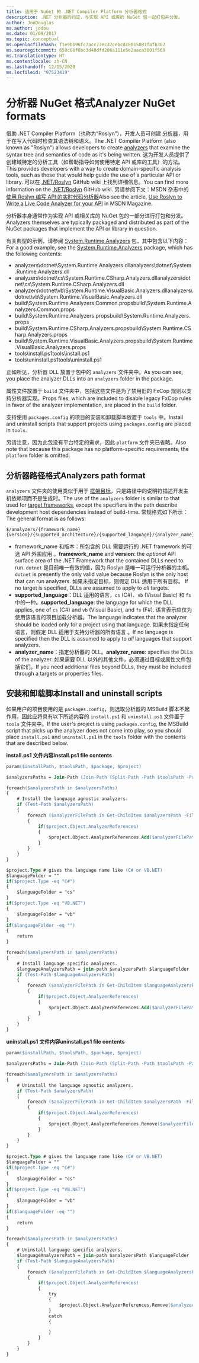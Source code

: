 ```yaml
---
title: 适用于 NuGet 的 .NET Compiler Platform 分析器格式
description: .NET 分析器的约定，与实现 API 或库的 NuGet 包一起打包并分发。
author: JonDouglas
ms.author: jodou
ms.date: 01/09/2017
ms.topic: conceptual
ms.openlocfilehash: f1e9bb96fc7acc73ec37cebcdc8015081fafb307
ms.sourcegitcommit: 650c08f8bc3d48dfd206a111e5e2aaca3001f569
ms.translationtype: HT
ms.contentlocale: zh-CN
ms.lasthandoff: 12/15/2020
ms.locfileid: "97523419"
---
```

# <a name="analyzer-nuget-formats"></a><span data-ttu-id="a9d5e-103">分析器 NuGet 格式</span><span class="sxs-lookup"><span data-stu-id="a9d5e-103">Analyzer NuGet formats</span></span>

<span data-ttu-id="a9d5e-104">借助 .NET Compiler Platform（也称为“Roslyn”），开发人员可创建 [分析器](https://github.com/dotnet/roslyn/blob/master/docs/wiki/How-To-Write-a-C%23-Analyzer-and-Code-Fix.md)，用于在写入代码时检查其语法树和语义。</span><span class="sxs-lookup"><span data-stu-id="a9d5e-104">The .NET Compiler Platform (also known as "Roslyn") allows developers to create [analyzers](https://github.com/dotnet/roslyn/blob/master/docs/wiki/How-To-Write-a-C%23-Analyzer-and-Code-Fix.md) that examine the syntax tree and semantics of code as it's being written.</span></span> <span data-ttu-id="a9d5e-105">这为开发人员提供了创建域特定的分析工具（如帮助指导如何使用特定 API 或库的工具）的方法。</span><span class="sxs-lookup"><span data-stu-id="a9d5e-105">This provides developers with a way to create domain-specific analysis tools, such as those that would help guide the use of a particular API or library.</span></span> <span data-ttu-id="a9d5e-106">可以在 [.NET/Roslyn](https://github.com/dotnet/roslyn/wiki) GitHub wiki 上找到详细信息。</span><span class="sxs-lookup"><span data-stu-id="a9d5e-106">You can find more information on the [.NET/Roslyn](https://github.com/dotnet/roslyn/wiki) GitHub wiki.</span></span> <span data-ttu-id="a9d5e-107">另请参阅下文：MSDN 杂志中的[使用 Roslyn 编写 API 的实时代码分析器](/archive/msdn-magazine/2014/special-issue/csharp-and-visual-basic-use-roslyn-to-write-a-live-code-analyzer-for-your-api)</span><span class="sxs-lookup"><span data-stu-id="a9d5e-107">Also see the article, [Use Roslyn to Write a Live Code Analyzer for your API](/archive/msdn-magazine/2014/special-issue/csharp-and-visual-basic-use-roslyn-to-write-a-live-code-analyzer-for-your-api) in MSDN Magazine.</span></span>

<span data-ttu-id="a9d5e-108">分析器本身通常作为实现 API 或相关库的 NuGet 包的一部分进行打包和分发。</span><span class="sxs-lookup"><span data-stu-id="a9d5e-108">Analyzers themselves are typically packaged and distributed as part of the NuGet packages that implement the API or library in question.</span></span>

<span data-ttu-id="a9d5e-109">有关典型的示例，请参阅 [System.Runtime.Analyzers](https://www.nuget.org/packages/System.Runtime.Analyzers) 包，其中包含以下内容：</span><span class="sxs-lookup"><span data-stu-id="a9d5e-109">For a good example, see the [System.Runtime.Analyzers](https://www.nuget.org/packages/System.Runtime.Analyzers) package, which has the following contents:</span></span>

- <span data-ttu-id="a9d5e-110">analyzers\dotnet\System.Runtime.Analyzers.dll</span><span class="sxs-lookup"><span data-stu-id="a9d5e-110">analyzers\dotnet\System.Runtime.Analyzers.dll</span></span>
- <span data-ttu-id="a9d5e-111">analyzers\dotnet\cs\System.Runtime.CSharp.Analyzers.dll</span><span class="sxs-lookup"><span data-stu-id="a9d5e-111">analyzers\dotnet\cs\System.Runtime.CSharp.Analyzers.dll</span></span>
- <span data-ttu-id="a9d5e-112">analyzers\dotnet\vb\System.Runtime.VisualBasic.Analyzers.dll</span><span class="sxs-lookup"><span data-stu-id="a9d5e-112">analyzers\dotnet\vb\System.Runtime.VisualBasic.Analyzers.dll</span></span>
- <span data-ttu-id="a9d5e-113">build\System.Runtime.Analyzers.Common.props</span><span class="sxs-lookup"><span data-stu-id="a9d5e-113">build\System.Runtime.Analyzers.Common.props</span></span>
- <span data-ttu-id="a9d5e-114">build\System.Runtime.Analyzers.props</span><span class="sxs-lookup"><span data-stu-id="a9d5e-114">build\System.Runtime.Analyzers.props</span></span>
- <span data-ttu-id="a9d5e-115">build\System.Runtime.CSharp.Analyzers.props</span><span class="sxs-lookup"><span data-stu-id="a9d5e-115">build\System.Runtime.CSharp.Analyzers.props</span></span>
- <span data-ttu-id="a9d5e-116">build\System.Runtime.VisualBasic.Analyzers.props</span><span class="sxs-lookup"><span data-stu-id="a9d5e-116">build\System.Runtime.VisualBasic.Analyzers.props</span></span>
- <span data-ttu-id="a9d5e-117">tools\install.ps1</span><span class="sxs-lookup"><span data-stu-id="a9d5e-117">tools\install.ps1</span></span>
- <span data-ttu-id="a9d5e-118">tools\uninstall.ps1</span><span class="sxs-lookup"><span data-stu-id="a9d5e-118">tools\uninstall.ps1</span></span>

<span data-ttu-id="a9d5e-119">正如所见，分析器 DLL 放置于包中的 `analyzers` 文件夹中。</span><span class="sxs-lookup"><span data-stu-id="a9d5e-119">As you can see, you place the analyzer DLLs into an `analyzers` folder in the package.</span></span>

<span data-ttu-id="a9d5e-120">属性文件放置于 `build` 文件夹中，包括这些文件是为了禁用旧的 FxCop 规则以支持分析器实现。</span><span class="sxs-lookup"><span data-stu-id="a9d5e-120">Props files, which are included to disable legacy FxCop rules in favor of the analyzer implementation, are placed in the `build` folder.</span></span>

<span data-ttu-id="a9d5e-121">支持使用 `packages.config` 的项目的安装和卸载脚本放置于 `tools` 中。</span><span class="sxs-lookup"><span data-stu-id="a9d5e-121">Install and uninstall scripts that support projects using `packages.config` are placed in `tools`.</span></span>

<span data-ttu-id="a9d5e-122">另请注意，因为此包没有平台特定的需求，因此 `platform` 文件夹已省略。</span><span class="sxs-lookup"><span data-stu-id="a9d5e-122">Also note that because this package has no platform-specific requirements, the `platform` folder is omitted.</span></span>


## <a name="analyzers-path-format"></a><span data-ttu-id="a9d5e-123">分析器路径格式</span><span class="sxs-lookup"><span data-stu-id="a9d5e-123">Analyzers path format</span></span>

<span data-ttu-id="a9d5e-124">`analyzers` 文件夹的使用类似于用于 [框架目标](../create-packages/supporting-multiple-target-frameworks.md)，只是路径中的说明符描述开发主机依赖项而不是生成时。</span><span class="sxs-lookup"><span data-stu-id="a9d5e-124">The use of the `analyzers` folder is similar to that used for [target frameworks](../create-packages/supporting-multiple-target-frameworks.md), except the specifiers in the path describe development host dependencies instead of build-time.</span></span> <span data-ttu-id="a9d5e-125">常规格式如下所示：</span><span class="sxs-lookup"><span data-stu-id="a9d5e-125">The general format is as follows:</span></span>

    $/analyzers/{framework_name}{version}/{supported_architecture}/{supported_language}/{analyzer_name}.dll

- <span data-ttu-id="a9d5e-126">framework_name 和版本：所包含的 DLL 需要运行的 .NET framework 的可选 API 外围应用    。</span><span class="sxs-lookup"><span data-stu-id="a9d5e-126">**framework_name** and **version**: the *optional* API surface area of the .NET Framework that the contained DLLs need to run.</span></span> <span data-ttu-id="a9d5e-127">`dotnet` 是目前唯一有效的值，因为 Roslyn 是唯一可运行分析器的主机。</span><span class="sxs-lookup"><span data-stu-id="a9d5e-127">`dotnet` is presently the only valid value because Roslyn is the only host that can run analyzers.</span></span> <span data-ttu-id="a9d5e-128">如果未指定目标，则假定 DLL 适用于所有目标。 </span><span class="sxs-lookup"><span data-stu-id="a9d5e-128">If no target is specified, DLLs are assumed to apply to *all* targets.</span></span>
- <span data-ttu-id="a9d5e-129">**supported_language**：DLL 适用的语言，`cs` (C#)、`vb` (Visual Basic) 和 `fs` 中的一种。</span><span class="sxs-lookup"><span data-stu-id="a9d5e-129">**supported_language**: the language for which the DLL applies, one of `cs` (C#) and `vb` (Visual Basic), and `fs` (F#).</span></span> <span data-ttu-id="a9d5e-130">语言表示应仅为使用该语言的项目加载分析器。</span><span class="sxs-lookup"><span data-stu-id="a9d5e-130">The language indicates that the analyzer should be loaded only for a project using that language.</span></span> <span data-ttu-id="a9d5e-131">如果未指定任何语言，则假定 DLL 适用于支持分析器的所有语言  。</span><span class="sxs-lookup"><span data-stu-id="a9d5e-131">If no language is specified then the DLL is assumed to apply to *all* languages that support analyzers.</span></span>
- <span data-ttu-id="a9d5e-132">**analyzer_name**：指定分析器的 DLL。</span><span class="sxs-lookup"><span data-stu-id="a9d5e-132">**analyzer_name**: specifies the DLLs of the analyzer.</span></span> <span data-ttu-id="a9d5e-133">如果需要 DLL 以外的其他文件，必须通过目标或属性文件包括它们。</span><span class="sxs-lookup"><span data-stu-id="a9d5e-133">If you need additional files beyond DLLs, they must be included through a targets or properties files.</span></span>


## <a name="install-and-uninstall-scripts"></a><span data-ttu-id="a9d5e-134">安装和卸载脚本</span><span class="sxs-lookup"><span data-stu-id="a9d5e-134">Install and uninstall scripts</span></span>

<span data-ttu-id="a9d5e-135">如果用户的项目使用的是 `packages.config`，则选取分析器的 MSBuild 脚本不起作用，因此应将具有以下所述内容的 `install.ps1` 和 `uninstall.ps1` 文件置于 `tools` 文件夹中。</span><span class="sxs-lookup"><span data-stu-id="a9d5e-135">If the user's project is using `packages.config`, the MSBuild script that picks up the analyzer does not come into play, so you should place `install.ps1` and `uninstall.ps1` in the `tools` folder with the contents that are described below.</span></span>

<span data-ttu-id="a9d5e-136">**install.ps1 文件内容**</span><span class="sxs-lookup"><span data-stu-id="a9d5e-136">**install.ps1 file contents**</span></span>

```ps
param($installPath, $toolsPath, $package, $project)

$analyzersPaths = Join-Path (Join-Path (Split-Path -Path $toolsPath -Parent) "analyzers" ) * -Resolve

foreach($analyzersPath in $analyzersPaths)
{
    # Install the language agnostic analyzers.
    if (Test-Path $analyzersPath)
    {
        foreach ($analyzerFilePath in Get-ChildItem $analyzersPath -Filter *.dll)
        {
            if($project.Object.AnalyzerReferences)
            {
                $project.Object.AnalyzerReferences.Add($analyzerFilePath.FullName)
            }
        }
    }
}

$project.Type # gives the language name like (C# or VB.NET)
$languageFolder = ""
if($project.Type -eq "C#")
{
    $languageFolder = "cs"
}
if($project.Type -eq "VB.NET")
{
    $languageFolder = "vb"
}
if($languageFolder -eq "")
{
    return
}

foreach($analyzersPath in $analyzersPaths)
{
    # Install language specific analyzers.
    $languageAnalyzersPath = join-path $analyzersPath $languageFolder
    if (Test-Path $languageAnalyzersPath)
    {
        foreach ($analyzerFilePath in Get-ChildItem $languageAnalyzersPath -Filter *.dll)
        {
            if($project.Object.AnalyzerReferences)
            {
                $project.Object.AnalyzerReferences.Add($analyzerFilePath.FullName)
            }
        }
    }
}
```


<span data-ttu-id="a9d5e-137">**uninstall.ps1 文件内容**</span><span class="sxs-lookup"><span data-stu-id="a9d5e-137">**uninstall.ps1 file contents**</span></span>

```ps
param($installPath, $toolsPath, $package, $project)

$analyzersPaths = Join-Path (Join-Path (Split-Path -Path $toolsPath -Parent) "analyzers" ) * -Resolve

foreach($analyzersPath in $analyzersPaths)
{
    # Uninstall the language agnostic analyzers.
    if (Test-Path $analyzersPath)
    {
        foreach ($analyzerFilePath in Get-ChildItem $analyzersPath -Filter *.dll)
        {
            if($project.Object.AnalyzerReferences)
            {
                $project.Object.AnalyzerReferences.Remove($analyzerFilePath.FullName)
            }
        }
    }
}

$project.Type # gives the language name like (C# or VB.NET)
$languageFolder = ""
if($project.Type -eq "C#")
{
    $languageFolder = "cs"
}
if($project.Type -eq "VB.NET")
{
    $languageFolder = "vb"
}
if($languageFolder -eq "")
{
    return
}

foreach($analyzersPath in $analyzersPaths)
{
    # Uninstall language specific analyzers.
    $languageAnalyzersPath = join-path $analyzersPath $languageFolder
    if (Test-Path $languageAnalyzersPath)
    {
        foreach ($analyzerFilePath in Get-ChildItem $languageAnalyzersPath -Filter *.dll)
        {
            if($project.Object.AnalyzerReferences)
            {
                try
                {
                    $project.Object.AnalyzerReferences.Remove($analyzerFilePath.FullName)
                }
                catch
                {

                }
            }
        }
    }
}
```
